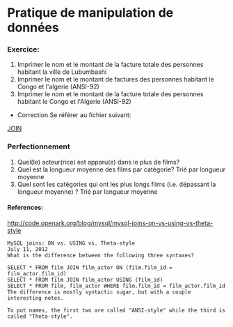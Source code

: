 # Pratique de manipulation de données

### Exercice:

1. Imprimer le nom et le montant de la facture totale des personnes habitant la ville de Lubumbashi
2. Imprimer le nom et le montant de factures des personnes habitant le Congo et l'algerie (ANSI-92)
3. Imprimer le nom et le montant de la facture totale des personnes habitant le Congo et l'Algerie (ANSI-92)

* Correction
Se référer au fichier suivant:

[JOIN](JOIN.md)

### Perfectionnement

1. Quel(le) acteur(rice) est apparu(e) dans le plus de films?
2. Quel est la longueur moyenne des films par catégorie? Trié par longueur moyenne
3. Quel sont les catégories qui ont les plus longs films (i.e. dépassant la longueur moyenne) ? Trié par longueur moyenne

#### References: 

http://code.openark.org/blog/mysql/mysql-joins-on-vs-using-vs-theta-style

```
MySQL joins: ON vs. USING vs. Theta-style
July 11, 2012
What is the difference between the following three syntaxes?

SELECT * FROM film JOIN film_actor ON (film.film_id = film_actor.film_id)
SELECT * FROM film JOIN film_actor USING (film_id)
SELECT * FROM film, film_actor WHERE film.film_id = film_actor.film_id
The difference is mostly syntactic sugar, but with a couple interesting notes.

To put names, the first two are called "ANSI-style" while the third is called "Theta-style".
```
